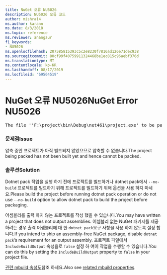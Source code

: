 ```yaml
---
title: NuGet 오류 NU5026
description: NU5026 오류 코드
author: mishra14
ms.author: karann
ms.date: 8/3/2018
ms.topic: reference
ms.reviewer: anangaur
f1_keywords:
- NU5026
ms.openlocfilehash: 207585815393c5c2e8230f7816ad126e71dec938
ms.sourcegitcommit: 80cf99f40759911324468be1ec815c96aebf376d
ms.translationtype: MT
ms.contentlocale: ko-KR
ms.lasthandoff: 08/17/2019
ms.locfileid: "69564519"
---
```

# <a name="nuget-error-nu5026"></a><span data-ttu-id="bd5fa-103">NuGet 오류 NU5026</span><span class="sxs-lookup"><span data-stu-id="bd5fa-103">NuGet Error NU5026</span></span>
<pre>The file ''F:\project\bin\Debug\net461\project.exe' to be packed was not found on disk.</pre>

### <a name="issue"></a><span data-ttu-id="bd5fa-104">문제점</span><span class="sxs-lookup"><span data-stu-id="bd5fa-104">Issue</span></span>

<span data-ttu-id="bd5fa-105">압축 중인 프로젝트가 아직 빌드되지 않았으므로 압축할 수 없습니다.</span><span class="sxs-lookup"><span data-stu-id="bd5fa-105">The project being packed has not been built yet and hence cannot be packed.</span></span>


### <a name="solution"></a><span data-ttu-id="bd5fa-106">솔루션</span><span class="sxs-lookup"><span data-stu-id="bd5fa-106">Solution</span></span>

<span data-ttu-id="bd5fa-107">Dotnet pack 작업을 실행 하기 전에 프로젝트를 빌드하거나 dotnet pack에서 `--no-build` 프로젝트를 빌드하기 위해 프로젝트를 빌드하기 위해 옵션을 사용 하지 마세요.</span><span class="sxs-lookup"><span data-stu-id="bd5fa-107">Please build the project before running dotnet pack operation or do not use `--no-build` option to allow dotnet pack to build the project before packaging.</span></span>

<span data-ttu-id="bd5fa-108">어셈블리를 출력 하지 않는 프로젝트를 작성 했을 수 있습니다.</span><span class="sxs-lookup"><span data-stu-id="bd5fa-108">You may have written a project that does not output assemblies.</span></span> <span data-ttu-id="bd5fa-109">어셈블리 없는 NuGet 패키지를 제공 하려는 경우 출력 어셈블리에 대 한 `dotnet pack`요구 사항을 사용 하지 않도록 설정 합니다.</span><span class="sxs-lookup"><span data-stu-id="bd5fa-109">If you intend to ship an assembly-free NuGet package, disable `dotnet pack`’s requirement for an output assembly.</span></span> <span data-ttu-id="bd5fa-110">프로젝트 파일에서 `IncludeBuildOutput` 속성을로 `false` 설정 하 여이 작업을 수행할 수 있습니다.</span><span class="sxs-lookup"><span data-stu-id="bd5fa-110">You can do this by setting the `IncludeBuildOutput` property to `false` in your project file.</span></span>

<span data-ttu-id="bd5fa-111">[관련 mbuild 속성도](../msbuild-targets.md#output-assemblies)참조 하세요.</span><span class="sxs-lookup"><span data-stu-id="bd5fa-111">Also see [related mbuild properties](../msbuild-targets.md#output-assemblies).</span></span>


